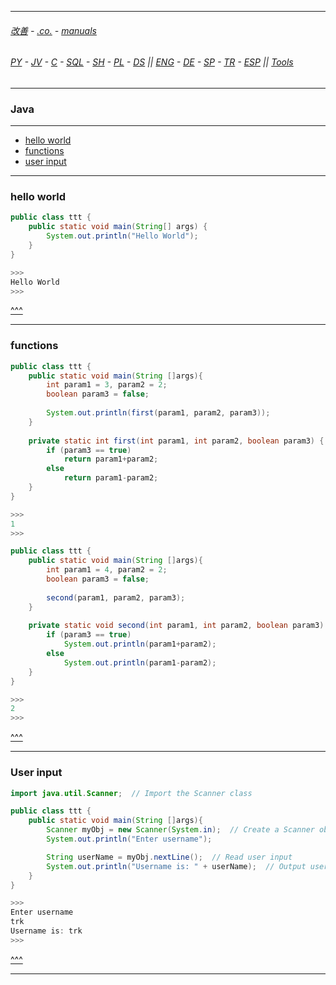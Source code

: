
---

###### [改善](https://github.com/ttltrk/0C/blob/master/README.MD) - [.co.](https://github.com/ttltrk/PRG/blob/master/CODING.MD) - [manuals](https://github.com/ttltrk/PRG/blob/master/MAN.MD)

###### [PY](https://github.com/ttltrk/PRG/blob/master/PY/DOC/PYF/PYF.MD) - [JV](https://github.com/ttltrk/PRG/blob/master/JAVA/JAVA.MD) - [C](https://github.com/ttltrk/PRG/blob/master/C/C.MD) - [SQL](https://github.com/ttltrk/DB/blob/master/SQL/DOC/OSM/OSQLM/SQLM/SQLM.MD) - [SH](https://github.com/ttltrk/ELSE/blob/master/M/UX/UX.MD) - [PL](https://github.com/ttltrk/PRG/blob/master/PERL/PL.MD) - [DS](https://github.com/ttltrk/ELSE/blob/master/DATA/DS/DS.MD) || [ENG](https://github.com/ttltrk/ELSE/blob/master/LAN/ENG/LE.MD) - [DE](https://github.com/ttltrk/ELSE/blob/master/LAN/GER/DUO_GER.MD) - [SP](https://github.com/ttltrk/ELSE/blob/master/LAN/SP/SP.MD) - [TR](https://github.com/ttltrk/ELSE/blob/master/LAN/TR/TR.MD) - [ESP](https://github.com/ttltrk/ELSE/blob/master/LAN/ESP/ESP.MD) || [Tools](https://github.com/ttltrk/ELSE/blob/master/M/TOOLS/TOOLS.MD)

---

<h3 id='^'>Java</h3>

---

* <a href='#hw'>hello world</a></br>
* <a href='#functions'>functions</a></br>
* <a href='#userinput'>user input</a></br>

---

<h3 id='hw'>hello world</h3>

```java
public class ttt {
    public static void main(String[] args) {
        System.out.println("Hello World");
    }
}

>>>
Hello World
>>>
```

<a href='#^'>^^^</a>

---

<h3 id='functions'>functions</h3>

```java
public class ttt {
    public static void main(String []args){
        int param1 = 3, param2 = 2;
        boolean param3 = false;
        
        System.out.println(first(param1, param2, param3));        
    }
    
    private static int first(int param1, int param2, boolean param3) {
        if (param3 == true)
            return param1+param2;
        else
            return param1-param2;
    }
}

>>>
1
>>>
```

```java
public class ttt {
    public static void main(String []args){
        int param1 = 4, param2 = 2;
        boolean param3 = false;
        
        second(param1, param2, param3);        
    }
    
    private static void second(int param1, int param2, boolean param3) {
        if (param3 == true)
            System.out.println(param1+param2);
        else
            System.out.println(param1-param2);
    }
}

>>>
2
>>>
```

<a href='#^'>^^^</a>

---

<h3 id='userinput'>User input</h3>

```java
import java.util.Scanner;  // Import the Scanner class

public class ttt {
    public static void main(String []args){
        Scanner myObj = new Scanner(System.in);  // Create a Scanner object
        System.out.println("Enter username");

        String userName = myObj.nextLine();  // Read user input
        System.out.println("Username is: " + userName);  // Output user input
    }
}

>>>
Enter username
trk
Username is: trk
>>>
```

<a href='#^'>^^^</a>

---
